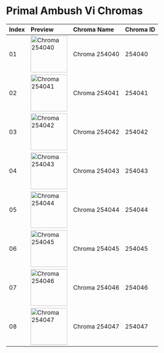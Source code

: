 # Primal Ambush Vi Chromas

| Index | Preview | Chroma Name | Chroma ID |
|:---|:---|:---|:---|
| 01 | <img src='https://raw.communitydragon.org/latest/plugins/rcp-be-lol-game-data/global/default/v1/champion-chroma-images/254/254040.png' alt='Chroma 254040' width='100'> | Chroma 254040 | 254040 |
| 02 | <img src='https://raw.communitydragon.org/latest/plugins/rcp-be-lol-game-data/global/default/v1/champion-chroma-images/254/254041.png' alt='Chroma 254041' width='100'> | Chroma 254041 | 254041 |
| 03 | <img src='https://raw.communitydragon.org/latest/plugins/rcp-be-lol-game-data/global/default/v1/champion-chroma-images/254/254042.png' alt='Chroma 254042' width='100'> | Chroma 254042 | 254042 |
| 04 | <img src='https://raw.communitydragon.org/latest/plugins/rcp-be-lol-game-data/global/default/v1/champion-chroma-images/254/254043.png' alt='Chroma 254043' width='100'> | Chroma 254043 | 254043 |
| 05 | <img src='https://raw.communitydragon.org/latest/plugins/rcp-be-lol-game-data/global/default/v1/champion-chroma-images/254/254044.png' alt='Chroma 254044' width='100'> | Chroma 254044 | 254044 |
| 06 | <img src='https://raw.communitydragon.org/latest/plugins/rcp-be-lol-game-data/global/default/v1/champion-chroma-images/254/254045.png' alt='Chroma 254045' width='100'> | Chroma 254045 | 254045 |
| 07 | <img src='https://raw.communitydragon.org/latest/plugins/rcp-be-lol-game-data/global/default/v1/champion-chroma-images/254/254046.png' alt='Chroma 254046' width='100'> | Chroma 254046 | 254046 |
| 08 | <img src='https://raw.communitydragon.org/latest/plugins/rcp-be-lol-game-data/global/default/v1/champion-chroma-images/254/254047.png' alt='Chroma 254047' width='100'> | Chroma 254047 | 254047 |

